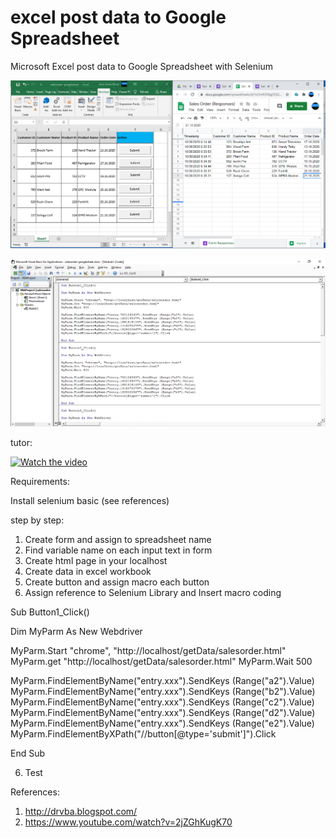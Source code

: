 # excel post data to Google Spreadsheet
 Microsoft Excel post data to Google Spreadsheet with Selenium

![alt text](https://github.com/jenizar/excel-post-data-to-google-spreadsheet/blob/master/screenshot1.PNG)


![alt text](https://github.com/jenizar/excel-post-data-to-google-spreadsheet/blob/master/screenshot2.PNG)

tutor:

[![Watch the video](http://img.youtube.com/vi/2jZGhKugK70/0.jpg)](https://youtu.be/P5LsVyg9juY)

Requirements:

Install selenium basic (see references)

step by step:
1. Create form and assign to spreadsheet name
2. Find variable name on each input text in form
3. Create html page in your localhost
3. Create data in excel workbook
4. Create button and assign macro each button 
5. Assign reference to Selenium Library and Insert macro coding

Sub Button1_Click()

Dim MyParm As New Webdriver

MyParm.Start "chrome", "http://localhost/getData/salesorder.html"
MyParm.get "http://localhost/getData/salesorder.html"
MyParm.Wait 500

MyParm.FindElementByName("entry.xxx").SendKeys (Range("a2").Value)
MyParm.FindElementByName("entry.xxx").SendKeys (Range("b2").Value)
MyParm.FindElementByName("entry.xxx").SendKeys (Range("c2").Value)
MyParm.FindElementByName("entry.xxx").SendKeys (Range("d2").Value)
MyParm.FindElementByName("entry.xxx").SendKeys (Range("e2").Value)
MyParm.FindElementByXPath("//button[@type='submit']").Click

End Sub

6. Test

References:
1. http://drvba.blogspot.com/
2. https://www.youtube.com/watch?v=2jZGhKugK70
